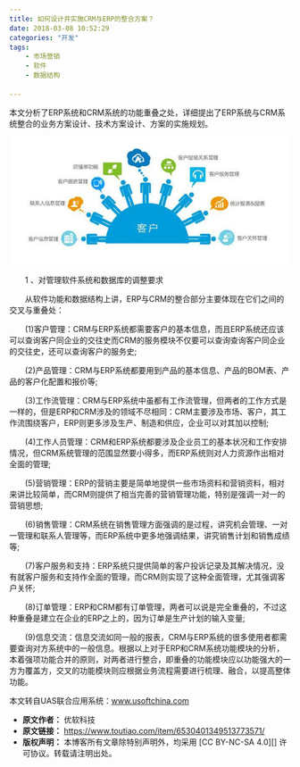 ```yaml
---
title: 如何设计并实施CRM与ERP的整合方案？
date: 2018-03-08 10:52:29
categories: "开发"
tags:
	- 市场营销
	- 软件
	- 数据结构

---
```


本文分析了ERP系统和CRM系统的功能重叠之处，详细提出了ERP系统与CRM系统整合的业务方案设计、技术方案设计、方案的实施规划。

![如何设计并实施CRM与ERP的整合方案？][CRM_ERP]

　　1 、对管理软件系统和数据库的调整要求

　　从软件功能和数据结构上讲，ERP与CRM的整合部分主要体现在它们之间的交叉与重叠处：

　　(1)客户管理：CRM与ERP系统都需要客户的基本信息，而且ERP系统还应该可以查询客户同企业的交往史而CRM的服务模块不仅要可以查询查询客户同企业的交往史，还可以查询客户的服务史;

　　(2)产品管理：CRM与ERP系统都要用到产品的基本信息、产品的BOM表、产品的客户化配置和报价等;

　　(3)工作流管理：CRM与ERP系统中虽都有工作流管理，但两者的工作方式是一样的，但是ERP和CRM涉及的领域不尽相同：CRM主要涉及市场、客户，其工作流围绕客户，ERP则更多涉及生产、制造和供应，企业可以对其加以控制;

　　(4)工作人员管理：CRM和ERP系统都要涉及企业员工的基本状况和工作安排情况，但CRM系统管理的范围显然要小得多，而ERP系统则对人力资源作出相对全面的管理;

　　(5)营销管理：ERP的营销主要是简单地提供一些市场资料和营销资料，相对来讲比较简单，而CRM则提供了相当完善的营销管理功能，特别是强调一对一的营销思想;

　　(6)销售管理：CRM系统在销售管理方面强调的是过程，讲究机会管理、一对一管理和联系人管理等，而ERP系统中更多地强调结果，讲究销售计划和销售成绩等;

　　(7)客户服务和支持：ERP系统只提供简单的客户投诉记录及其解决情况，没有就客户服务和支持作全面的管理，而CRM则实现了这种全面管理，尤其强调客户关怀;

　　(8)订单管理：ERP和CRM都有订单管理，两者可以说是完全重叠的，不过这种重叠是建立在企业的ERP之上的，因为订单是生产计划的输入变量;

　　(9)信息交流：信息交流如同一般的报表，CRM与ERP系统的很多使用者都需要查询对方系统中的一般信息。根据以上对于ERP和CRM系统功能模块的分析，本着强项功能合并的原则，对两者进行整合，即重叠的功能模块应以功能强大的一方为覆盖方，交叉的功能模块则应根据业务流程需要进行梳理、融合，以提高整体功能。

本文转自UAS联合应用系统：www.usoftchina.com


[CRM_ERP]: static/resources/crawler/FFB2-AVJF-YNFV.jpg
 *  **原文作者：** 优软科技
 *  **原文链接：** https://www.toutiao.com/item/6530401349513773571/
 *  **版权声明：** 本博客所有文章除特别声明外，均采用 [CC BY-NC-SA 4.0][] 许可协议。转载请注明出处。
